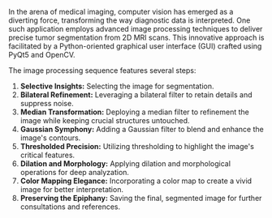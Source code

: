 
In the arena of medical imaging, computer vision has emerged as a diverting force, transforming the way diagnostic data is interpreted. One such application employs advanced image processing techniques to deliver precise tumor segmentation from 2D MRI scans. This innovative approach is facilitated by a Python-oriented graphical user interface (GUI) crafted using PyQt5 and OpenCV.

The image processing sequence features several steps:
1. **Selective Insights:** Selecting the image for segmentation.
2. **Bilateral Refinement:** Leveraging a bilateral filter to retain details and suppress noise.
3. **Median Transformation:** Deploying a median filter to refinement the image while keeping crucial structures untouched.
4. **Gaussian Symphony:** Adding a Gaussian filter to blend and enhance the image's contours.
5. **Thresholded Precision:** Utilizing thresholding to highlight the image's critical features.
6. **Dilation and Morphology:** Applying dilation and morphological operations for deep analyzation.
7. **Color Mapping Elegance:** Incorporating a color map to create a vivid image for better interpretation.
8. **Preserving the Epiphany:** Saving the final, segmented image for further consultations and references.
